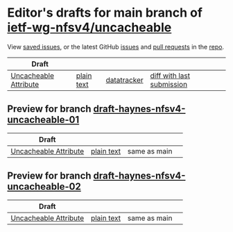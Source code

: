 # Editor's drafts for main branch of [ietf-wg-nfsv4/uncacheable](https://github.com/ietf-wg-nfsv4/uncacheable)

View [saved issues](issues.html), or the latest GitHub [issues](https://github.com/ietf-wg-nfsv4/uncacheable/issues) and [pull requests](https://github.com/ietf-wg-nfsv4/uncacheable/pulls) in the [repo](https://github.com/ietf-wg-nfsv4/uncacheable).

| Draft |     |     |     |     |     |
| ----- | --- | --- | --- | --- | --- |
| [Uncacheable Attribute](./draft-haynes-nfsv4-uncacheable.html "Adding an Uncacheable Attribute to NFSv4.2 (HTML)") | [plain text](./draft-haynes-nfsv4-uncacheable.txt "Adding an Uncacheable Attribute to NFSv4.2 (Text)") | [datatracker](https://datatracker.ietf.org/doc/draft-haynes-nfsv4-uncacheable "Datatracker for draft-haynes-nfsv4-uncacheable") | [diff with last submission](https://author-tools.ietf.org/api/iddiff?doc_1=draft-haynes-nfsv4-uncacheable&url_2=https://ietf-wg-nfsv4.github.io/uncacheable/draft-haynes-nfsv4-uncacheable.txt) |  |

## Preview for branch [draft-haynes-nfsv4-uncacheable-01](draft-haynes-nfsv4-uncacheable-01)

| Draft |     |     |     |
| ----- | --- | --- | --- |
| [Uncacheable Attribute](draft-haynes-nfsv4-uncacheable-01/draft-haynes-nfsv4-uncacheable.html "Adding an Uncacheable Attribute to NFSv4.2 (HTML)") | [plain text](draft-haynes-nfsv4-uncacheable-01/draft-haynes-nfsv4-uncacheable.txt "Adding an Uncacheable Attribute to NFSv4.2 (Text)") | same as main |

## Preview for branch [draft-haynes-nfsv4-uncacheable-02](draft-haynes-nfsv4-uncacheable-02)

| Draft |     |     |     |
| ----- | --- | --- | --- |
| [Uncacheable Attribute](draft-haynes-nfsv4-uncacheable-02/draft-haynes-nfsv4-uncacheable.html "Adding an Uncacheable Attribute to NFSv4.2 (HTML)") | [plain text](draft-haynes-nfsv4-uncacheable-02/draft-haynes-nfsv4-uncacheable.txt "Adding an Uncacheable Attribute to NFSv4.2 (Text)") | same as main |

